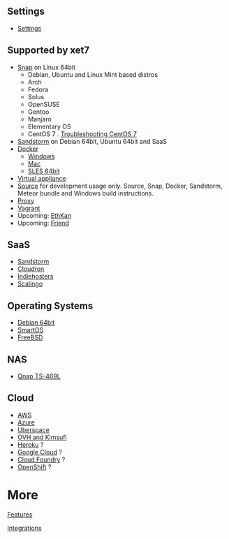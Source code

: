 ## <a name="Settings"></a>Settings

* [Settings](https://github.com/wekan/wekan/wiki/Settings)

## <a name="Supported"></a>Supported by xet7

* [Snap](https://github.com/wekan/wekan/wiki/Snap) on Linux 64bit
  * Debian, Ubuntu and Linux Mint based distros
  * Arch
  * Fedora
  * Solus
  * OpenSUSE
  * Gentoo
  * Manjaro
  * Elementary OS
  * CentOS 7 . [Troubleshooting CentOS 7](https://github.com/wekan/wekan/issues/718)
* [Sandstorm](https://github.com/wekan/wekan/wiki/Sandstorm) on Debian 64bit, Ubuntu 64bit and SaaS
* [Docker](https://github.com/wekan/wekan/wiki/Docker)
  * [Windows](https://github.com/wekan/wekan/wiki/Windows)
  * [Mac](https://github.com/wekan/wekan/wiki/Mac)
  * [SLES 64bit](https://github.com/wekan/wekan/wiki/Install-Wekan-Docker-on-SUSE-Linux-Enterprise-Server-12-SP1)
* [Virtual appliance](https://github.com/wekan/wekan/wiki/virtual-appliance)
* [Source](https://github.com/wekan/wekan/wiki/Source) for development usage only. Source, Snap, Docker, Sandstorm, Meteor bundle and Windows build instructions.
* [Proxy](https://github.com/wekan/wekan/issues/1480)
* [Vagrant](https://github.com/wekan/wekan/wiki/Vagrant)
* Upcoming: [EthKan](https://github.com/EthKan)
* Upcoming: [Friend](https://github.com/wekan/wekan/wiki/Friend)

## SaaS

* [Sandstorm](https://github.com/wekan/wekan/wiki/Sandstorm)
* [Cloudron](https://github.com/wekan/wekan/wiki/Cloudron)
* [Indiehosters](https://github.com/wekan/wekan/wiki/Indiehosters)
* [Scalingo](https://github.com/wekan/wekan/wiki/Scalingo)

## Operating Systems

* [Debian 64bit](https://github.com/wekan/wekan/wiki/Debian)
* [SmartOS](https://github.com/wekan/wekan/wiki/SmartOS)
* [FreeBSD](https://github.com/wekan/wekan/wiki/FreeBSD)

## NAS

* [Qnap TS-469L](https://github.com/wekan/wekan/issues/1180)

## Cloud 

* [AWS](https://github.com/wekan/wekan/wiki/AWS)
* [Azure](https://github.com/wekan/wekan/wiki/Azure)
* [Uberspace](https://github.com/wekan/wekan/wiki/Install-latest-Wekan-release-on-Uberspace)
* [OVH and Kimsufi](https://github.com/wekan/wekan/wiki/OVH)
* [Heroku](https://github.com/wekan/wekan/wiki/Heroku) ?
* [Google Cloud](https://github.com/wekan/wekan/wiki/Google-Cloud) ?
* [Cloud Foundry](https://github.com/wekan/wekan/wiki/Cloud-Foundry) ?
* [OpenShift](https://github.com/wekan/wekan/wiki/OpenShift) ?

# More

[Features](https://github.com/wekan/wekan/wiki/Features)

[Integrations](https://github.com/wekan/wekan/wiki/Integrations)


[install_source]: https://github.com/wekan/wekan/wiki/Install-and-Update#install-manually-from-source
[installsource_windows]: https://github.com/wekan/wekan/wiki/Install-Wekan-from-source-on-Windows
[cloudron_button]: https://cloudron.io/img/button.svg
[cloudron_install]: https://cloudron.io/button.html?app=io.wekan.cloudronapp
[docker_image]: https://hub.docker.com/r/wekanteam/wekan/
[heroku_button]: https://www.herokucdn.com/deploy/button.png
[heroku_deploy]: https://heroku.com/deploy?template=https://github.com/wekan/wekan/tree/master
[indiehosters_button]: https://indie.host/signup.png
[indiehosters_saas]: https://indiehosters.net/shop/product/wekan-20
[sandstorm_button]: https://img.shields.io/badge/try-Wekan%20on%20Sandstorm-783189.svg
[sandstorm_appdemo]: https://demo.sandstorm.io/appdemo/m86q05rdvj14yvn78ghaxynqz7u2svw6rnttptxx49g1785cdv1h
[scalingo_button]: https://cdn.scalingo.com/deploy/button.svg
[scalingo_deploy]: https://my.scalingo.com/deploy?source=https://github.com/wekan/wekan#master
[wekan_mongodb]: https://github.com/wekan/wekan-mongodb
[wekan_postgresql]: https://github.com/wekan/wekan-postgresql
[wekan_cleanup]: https://github.com/wekan/wekan-cleanup
[wekan_logstash]: https://github.com/wekan/wekan-logstash
[autoinstall]: https://github.com/wekan/wekan-autoinstall
[autoinstall_issue]: https://github.com/anselal/wekan/issues/18
[debian_wheezy_devuan_jessie]: https://github.com/wekan/sps